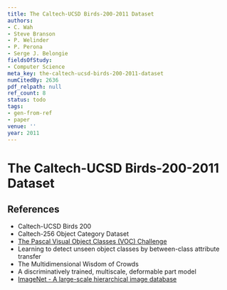 ```yaml
---
title: The Caltech-UCSD Birds-200-2011 Dataset
authors:
- C. Wah
- Steve Branson
- P. Welinder
- P. Perona
- Serge J. Belongie
fieldsOfStudy:
- Computer Science
meta_key: the-caltech-ucsd-birds-200-2011-dataset
numCitedBy: 2636
pdf_relpath: null
ref_count: 8
status: todo
tags:
- gen-from-ref
- paper
venue: ''
year: 2011
---
```


# The Caltech-UCSD Birds-200-2011 Dataset

## References

- Caltech-UCSD Birds 200
- Caltech-256 Object Category Dataset
- [The Pascal Visual Object Classes (VOC) Challenge](./the-pascal-visual-object-classes-voc-challenge.md)
- Learning to detect unseen object classes by between-class attribute transfer
- The Multidimensional Wisdom of Crowds
- A discriminatively trained, multiscale, deformable part model
- [ImageNet - A large-scale hierarchical image database](./imagenet-a-large-scale-hierarchical-image-database.md)
